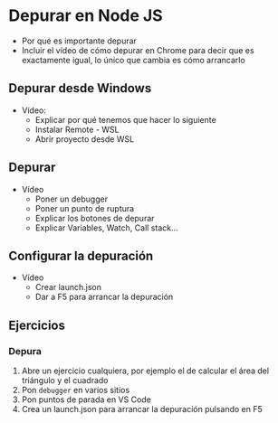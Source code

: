 # Depurar en Node JS

- Por qué es importante depurar
- Incluir el vídeo de cómo depurar en Chrome para decir que es exactamente igual, lo único que cambia es cómo arrancarlo

## Depurar desde Windows

- Vídeo:
   - Explicar por qué tenemos que hacer lo siguiente
   - Instalar Remote - WSL
   - Abrir proyecto desde WSL

## Depurar

- Vídeo
   - Poner un debugger
   - Poner un punto de ruptura
   - Explicar los botones de depurar
   - Explicar Variables, Watch, Call stack...

## Configurar la depuración

- Vídeo
   - Crear launch.json
   - Dar a F5 para arrancar la depuración

## Ejercicios

### Depura

1. Abre un ejercicio cualquiera, por ejemplo el de calcular el área del triángulo y el cuadrado
1. Pon `debugger` en varios sitios
1. Pon puntos de parada en VS Code
1. Crea un launch.json para arrancar la depuración pulsando en F5